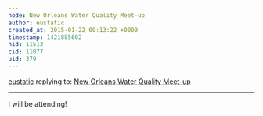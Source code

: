 ```yaml
---
node: New Orleans Water Quality Meet-up
author: eustatic
created_at: 2015-01-22 00:13:22 +0000
timestamp: 1421885602
nid: 11513
cid: 11077
uid: 379
---
```




[eustatic](../profile/eustatic) replying to: [New Orleans Water Quality Meet-up](../notes/stevie/01-08-2015/new-orleans-water-quality-meet-up)

----
I will be attending!